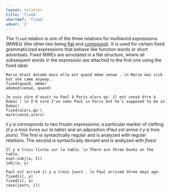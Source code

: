 ```yaml
---
layout: relation
title: 'fixed'
shortdef: 'fixed'
udver: '2'
---
```


The `fixed` relation is one of the three relations for multiword expressions (MWEs) (the other two being [flat]() and [compound]()).
It is used for certain fixed grammaticized expressions that behave like function words or short adverbials.
Fixed MWEs are annotated in a flat structure, where all subsequent words in the expression are attached to the first one using the fixed label.

~~~ sdparse
Marie était malade mais elle est quand même venue . \n Marie was sick but she came anyway.
fixed(quand, même)
advmod(venue, quand)
~~~

~~~ sdparse
Je suis sûre d'avoir vu Paul à Paris alors qu' il est censé être à Dubai ! \n I'm sure I've seen Paul in Paris but he's supposed to be in Dubai!
fixed(alors,qu')
mark(censé,alors)
~~~

_il y a_ corresponds to two frozen expressions: a particular marker of clefting (_il y a trois livres sur la table_) and an adposition (_Paul est arrivé il y a trois jours_).
The first is syntactically regular and is analyzed with regular relations.
The second is syntactically deviant and is analyzed with _fixed_:

~~~ sdparse
Il y a trois livres sur la table. \n There are three books on the table.
expl:subj(a, Il)
iobj(a, y)
~~~

~~~ sdparse
Paul est arrivé il y a trois jours . \n Paul arrived three days ago.
fixed(il, y)
fixed(il, a)
case(jours, il)
~~~
<!-- Interlanguage links updated St lis 3 20:58:53 CET 2021 -->
